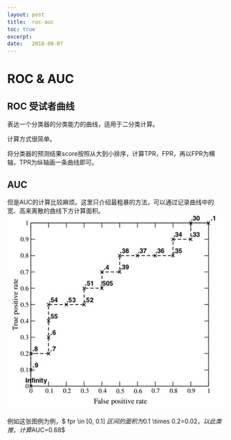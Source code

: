 ```yaml
---
layout: post
title:  roc-auc
toc: true 
excerpt: 
date:   2018-08-07
---
```

# ROC & AUC

## ROC 受试者曲线

表达一个分类器的分类能力的曲线，适用于二分类计算。

计算方式很简单。

将分类器的预测结果score按照从大到小排序，计算TPR，FPR，再以FPR为横轴，TPR为纵轴画一条曲线即可。



## AUC

但是AUC的计算比较麻烦。这里只介绍最粗暴的方法，可以通过记录曲线中的宽、高来离散的曲线下方计算面积。![img](./static/pics/roc-auc.png)

例如这张图例为例，$ fpr \in [0, 0.1] $区间的面积为$0.1 \times 0.2=0.02$，以此类推，计算$AUC=0.68$